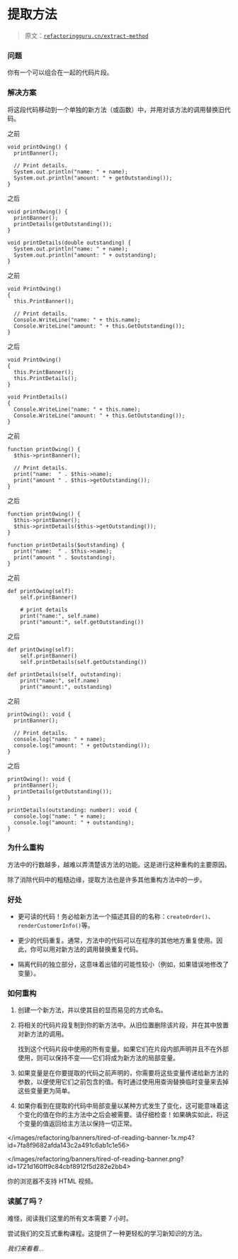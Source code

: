 # 提取方法

> 原文：[`refactoringguru.cn/extract-method`](https://refactoringguru.cn/extract-method)

### 问题

你有一个可以组合在一起的代码片段。

### 解决方案

将这段代码移动到一个单独的新方法（或函数）中，并用对该方法的调用替换旧代码。

之前

```
void printOwing() {
  printBanner();

  // Print details.
  System.out.println("name: " + name);
  System.out.println("amount: " + getOutstanding());
}
```

之后

```
void printOwing() {
  printBanner();
  printDetails(getOutstanding());
}

void printDetails(double outstanding) {
  System.out.println("name: " + name);
  System.out.println("amount: " + outstanding);
}
```

之前

```
void PrintOwing() 
{
  this.PrintBanner();

  // Print details.
  Console.WriteLine("name: " + this.name);
  Console.WriteLine("amount: " + this.GetOutstanding());
}
```

之后

```
void PrintOwing()
{
  this.PrintBanner();
  this.PrintDetails();
}

void PrintDetails()
{
  Console.WriteLine("name: " + this.name);
  Console.WriteLine("amount: " + this.GetOutstanding());
}
```

之前

```
function printOwing() {
  $this->printBanner();

  // Print details.
  print("name:  " . $this->name);
  print("amount " . $this->getOutstanding());
}
```

之后

```
function printOwing() {
  $this->printBanner();
  $this->printDetails($this->getOutstanding());
}

function printDetails($outstanding) {
  print("name:  " . $this->name);
  print("amount " . $outstanding);
}
```

之前

```
def printOwing(self):
    self.printBanner()

    # print details
    print("name:", self.name)
    print("amount:", self.getOutstanding())
```

之后

```
def printOwing(self):
    self.printBanner()
    self.printDetails(self.getOutstanding())

def printDetails(self, outstanding):
    print("name:", self.name)
    print("amount:", outstanding)
```

之前

```
printOwing(): void {
  printBanner();

  // Print details.
  console.log("name: " + name);
  console.log("amount: " + getOutstanding());
}
```

之后

```
printOwing(): void {
  printBanner();
  printDetails(getOutstanding());
}

printDetails(outstanding: number): void {
  console.log("name: " + name);
  console.log("amount: " + outstanding);
}
```

### 为什么重构

方法中的行数越多，越难以弄清楚该方法的功能。这是进行这种重构的主要原因。

除了消除代码中的粗糙边缘，提取方法也是许多其他重构方法中的一步。

### 好处

+   更可读的代码！务必给新方法一个描述其目的的名称：`createOrder()`、`renderCustomerInfo()`等。

+   更少的代码重复。通常，方法中的代码可以在程序的其他地方重复使用。因此，你可以用对新方法的调用替换重复代码。

+   隔离代码的独立部分，这意味着出错的可能性较小（例如，如果错误地修改了变量）。

### 如何重构

1.  创建一个新方法，并以使其目的显而易见的方式命名。

1.  将相关的代码片段复制到你的新方法中。从旧位置删除该片段，并在其中放置对新方法的调用。

    找到这个代码片段中使用的所有变量。如果它们在片段内部声明并且不在外部使用，则可以保持不变——它们将成为新方法的局部变量。

1.  如果变量是在你要提取的代码之前声明的，你需要将这些变量传递给新方法的参数，以便使用它们之前包含的值。有时通过使用用查询替换临时变量来去掉这些变量更为简单。

1.  如果你看到在提取的代码中局部变量以某种方式发生了变化，这可能意味着这个变化的值在你的主方法中之后会被需要。请仔细检查！如果确实如此，将这个变量的值返回给主方法以保持一切正常。

</images/refactoring/banners/tired-of-reading-banner-1x.mp4?id=7fa8f9682afda143c2a491c6ab1c1e56>

</images/refactoring/banners/tired-of-reading-banner.png?id=1721d160ff9c84cbf8912f5d282e2bb4>

你的浏览器不支持 HTML 视频。

### 读腻了吗？

难怪，阅读我们这里的所有文本需要 7 小时。

尝试我们的交互式重构课程。这提供了一种更轻松的学习新知识的方法。

*我们来看看…*
